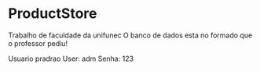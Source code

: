 # ProductStore

Trabalho de faculdade da unifunec
O banco de dados esta no formado que o professor pediu!

Usuario pradrao
User: adm
Senha: 123